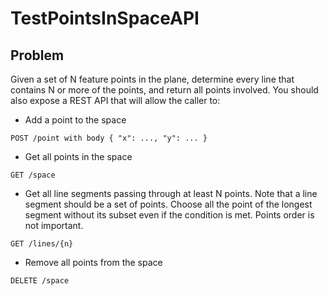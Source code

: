 # TestPointsInSpaceAPI
## Problem 
Given a set of N feature points in the plane, determine every line that contains N or more of the points, and
return all points involved. You should also expose a REST API that will allow the caller to:
- Add a point to the space
```
POST /point with body { "x": ..., "y": ... }
```
- Get all points in the space
```
GET /space
```
- Get all line segments passing through at least N points. Note that a line segment should be a set of
points. Choose all the point of the longest segment without its subset even if the condition is met.
Points order is not important.
```
GET /lines/{n}
```
- Remove all points from the space
```
DELETE /space
```